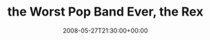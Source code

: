 ---
templateKey: event
guid: 0894750c-6eab-11ea-99c5-002590d1d1b0
date: 2008-05-27T21:30:00+00:00
eventTime: '9:30pm'
title: the Worst Pop Band Ever, the Rex
artist: the Worst Pop Band Ever
city: Toronto
venue: the Rex
group: Tim Shia
---